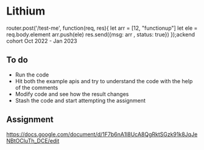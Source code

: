# Lithium
router.post('/test-me', function(req, res){
    let arr = [12, "functionup"]
    let ele = req.body.element
    arr.push(ele)
    res.send({msg: arr , status: true})
});ackend cohort Oct 2022 - Jan 2023

## To do
- Run the code
- Hit both the example apis and try to understand the code with the help of the comments
- Modify code and see how the result changes
- Stash the code and start attempting the assignment

## Assignment
https://docs.google.com/document/d/1F7b6nA1l8UcA8QgRktSGzk91k8JqJeNBtOCluTh_DCE/edit
